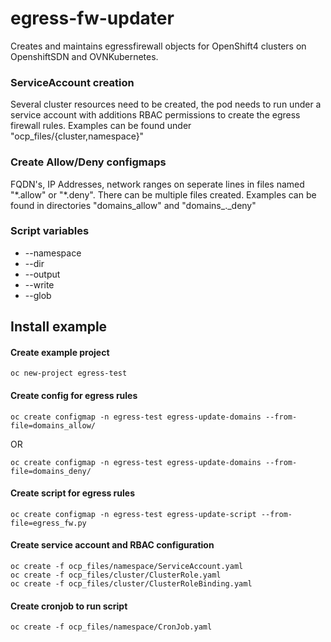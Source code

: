 # egress-fw-updater

Creates and maintains egressfirewall objects for OpenShift4 clusters on OpenshiftSDN and OVNKubernetes.

### ServiceAccount creation

Several cluster resources need to be created, the pod needs to run under a service account with additions RBAC permissions to create the egress firewall rules. Examples can be found under "ocp_files/{cluster,namespace}"

### Create Allow/Deny configmaps

FQDN's, IP Addresses, network ranges on seperate lines in files named "\*.allow" or "\*.deny". There can be multiple files created. Examples can be found in directories "domains_allow" and "domains_._deny"

### Script variables

- --namespace
- --dir
- --output
- --write
- --glob


## Install example

#### Create example project

```
oc new-project egress-test
```
#### Create config for egress rules
```
oc create configmap -n egress-test egress-update-domains --from-file=domains_allow/
```
OR
```
oc create configmap -n egress-test egress-update-domains --from-file=domains_deny/
```
#### Create script for egress rules
```
oc create configmap -n egress-test egress-update-script --from-file=egress_fw.py
```

#### Create service account and RBAC configuration
```
oc create -f ocp_files/namespace/ServiceAccount.yaml
oc create -f ocp_files/cluster/ClusterRole.yaml
oc create -f ocp_files/cluster/ClusterRoleBinding.yaml
```

#### Create cronjob to run script
```
oc create -f ocp_files/namespace/CronJob.yaml
```